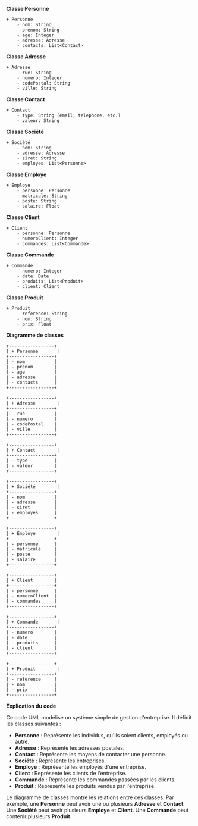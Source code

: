 **Classe Personne**

```uml
+ Personne
    - nom: String
    - prenom: String
    - age: Integer
    - adresse: Adresse
    - contacts: List<Contact>
```

**Classe Adresse**

```uml
+ Adresse
    - rue: String
    - numero: Integer
    - codePostal: String
    - ville: String
```

**Classe Contact**

```uml
+ Contact
    - type: String (email, telephone, etc.)
    - valeur: String
```

**Classe Société**

```uml
+ Société
    - nom: String
    - adresse: Adresse
    - siret: String
    - employes: List<Personne>
```

**Classe Employe**

```uml
+ Employe
    - personne: Personne
    - matricule: String
    - poste: String
    - salaire: Float
```

**Classe Client**

```uml
+ Client
    - personne: Personne
    - numeroClient: Integer
    - commandes: List<Commande>
```

**Classe Commande**

```uml
+ Commande
    - numero: Integer
    - date: Date
    - produits: List<Produit>
    - client: Client
```

**Classe Produit**

```uml
+ Produit
    - reference: String
    - nom: String
    - prix: Float
```

**Diagramme de classes**

```uml
+-----------------+
| + Personne       |
+-----------------+
| - nom           |
| - prenom        |
| - age           |
| - adresse       |
| - contacts      |
+-----------------+

+-----------------+
| + Adresse        |
+-----------------+
| - rue           |
| - numero        |
| - codePostal    |
| - ville         |
+-----------------+

+-----------------+
| + Contact        |
+-----------------+
| - type          |
| - valeur        |
+-----------------+

+-----------------+
| + Société        |
+-----------------+
| - nom           |
| - adresse       |
| - siret         |
| - employes      |
+-----------------+

+-----------------+
| + Employe        |
+-----------------+
| - personne      |
| - matricule     |
| - poste         |
| - salaire       |
+-----------------+

+-----------------+
| + Client        |
+-----------------+
| - personne      |
| - numeroClient  |
| - commandes     |
+-----------------+

+-----------------+
| + Commande       |
+-----------------+
| - numero        |
| - date          |
| - produits      |
| - client        |
+-----------------+

+-----------------+
| + Produit        |
+-----------------+
| - reference     |
| - nom           |
| - prix          |
+-----------------+
```

**Explication du code**

Ce code UML modélise un système simple de gestion d'entreprise. Il définit les classes suivantes :

* **Personne** : Représente les individus, qu'ils soient clients, employés ou autre.
* **Adresse** : Représente les adresses postales.
* **Contact** : Représente les moyens de contacter une personne.
* **Société** : Représente les entreprises.
* **Employe** : Représente les employés d'une entreprise.
* **Client** : Représente les clients de l'entreprise.
* **Commande** : Représente les commandes passées par les clients.
* **Produit** : Représente les produits vendus par l'entreprise.

Le diagramme de classes montre les relations entre ces classes. Par exemple, une **Personne** peut avoir une ou plusieurs **Adresse** et **Contact**. Une **Société** peut avoir plusieurs **Employe** et **Client**. Une **Commande** peut contenir plusieurs **Produit**.